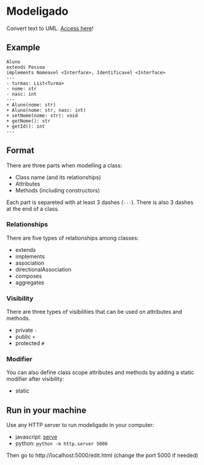 # Modeligado

Convert text to UML. [Access here](https://matheusgr.github.io/modeligado/edit.html)!

## Example

```
Aluno
extends Pessoa
implements Nomeavel <Interface>, Identificavel <Interface>
---
- turmas: List<Turma>
- nome: str
- nasc: int
---
+ Aluno(nome: str)
+ Aluno(nome: str, nasc: int)
+ setNome(nome: str): void
+ getNome(): str
+ getId(): int
---
```

## Format

There are three parts when modelling a class:

* Class name (and its relationships)
* Attributes
* Methods (including constructors)

Each part is separeted with at least 3 dashes (`---`). There is also 3 dashes at the end of a class.

### Relationships 

There are five types of relationships among classes:

* extends
* implements
* association
* directionalAssociation
* composes
* aggregates

### Visibility
There are three types of visibilities that can be used on attributes and methods.

* private ```-```
* public ```+```
* protected ```#```

### Modifier
You can also define class scope attributes and methods by adding a static modifier after visibility:

* static

## Run in your machine

Use any HTTP server to run modeligado in your computer:

- javascript: [serve](https://www.npmjs.com/package/serve)
- python: `python -m http.server 5000`

Then go to http://localhost:5000/edit.html (change the port 5000 if needed)